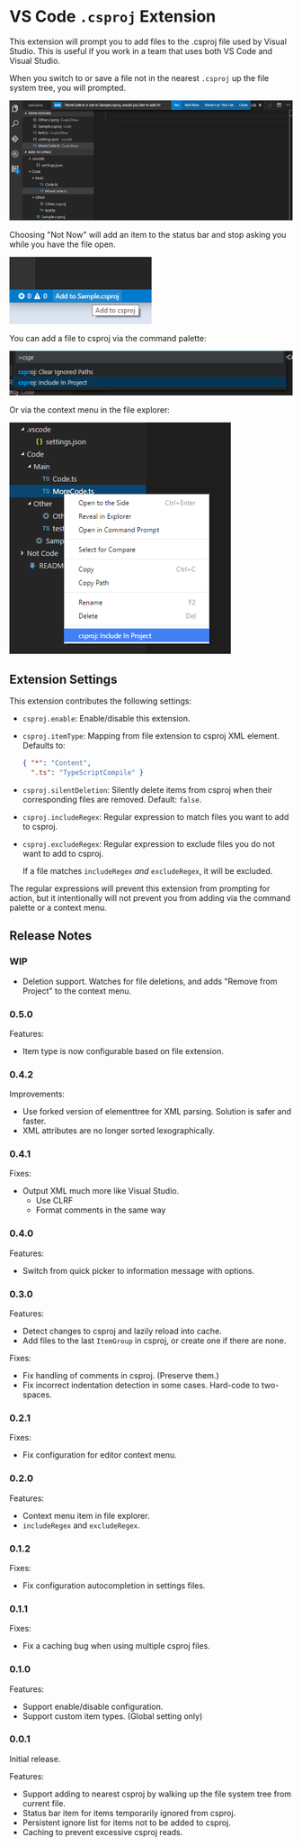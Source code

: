 # VS Code `.csproj` Extension

This extension will prompt you to add files to the .csproj file used by Visual Studio. This is useful if you work in a team that uses both VS Code and Visual Studio.

When you switch to or save a file not in the nearest `.csproj` up the file system tree, you will prompted.

![Prompt](img/demo-prompt.png "Prompt")

Choosing "Not Now" will add an item to the status bar and stop asking you while you have the file open.

![StatusBar](img/demo-status-bar.png "Status Bar")

You can add a file to csproj via the command palette:

![Command](img/demo-command.png "Command Palette")

Or via the context menu in the file explorer:

![Context](img/demo-context-menu.png "Context Menu")

## Extension Settings

This extension contributes the following settings:

* `csproj.enable`: Enable/disable this extension.
* `csproj.itemType`: Mapping from file extension to csproj XML element. Defaults to:
    ```json
    { "*": "Content",
      ".ts": "TypeScriptCompile" }
    ```

* `csproj.silentDeletion`: Silently delete items from csproj when their corresponding files are removed. Default: `false`.
* `csproj.includeRegex`: Regular expression to match files you want to add to csproj.
* `csproj.excludeRegex`: Regular expression to exclude files you do not want to add to csproj.

    If a file matches `includeRegex` *and* `excludeRegex`, it will be excluded.

The regular expressions will prevent this extension from prompting for action, but it intentionally will not
prevent you from adding via the command palette or a context menu.

## Release Notes

### WIP

* Deletion support. Watches for file deletions, and adds "Remove from Project" to the context menu.

### 0.5.0

Features:

* Item type is now configurable based on file extension.

### 0.4.2

Improvements:

* Use forked version of elementtree for XML parsing. Solution is safer and faster.
* XML attributes are no longer sorted lexographically.

### 0.4.1

Fixes:

* Output XML much more like Visual Studio.
  - Use CLRF
  - Format comments in the same way

### 0.4.0

Features:

* Switch from quick picker to information message with options.

### 0.3.0

Features:

* Detect changes to csproj and lazily reload into cache.
* Add files to the last `ItemGroup` in csproj, or create one if there are none.

Fixes:

* Fix handling of comments in csproj. (Preserve them.)
* Fix incorrect indentation detection in some cases. Hard-code to two-spaces.

### 0.2.1

Fixes:

* Fix configuration for editor context menu.

### 0.2.0

Features:

* Context menu item in file explorer.
* `includeRegex` and `excludeRegex`.

### 0.1.2

Fixes:

* Fix configuration autocompletion in settings files.

### 0.1.1

Fixes:

* Fix a caching bug when using multiple csproj files.

### 0.1.0

Features:

* Support enable/disable configuration.
* Support custom item types. (Global setting only)

### 0.0.1

Initial release.

Features:

* Support adding to nearest csproj by walking up the file system tree from current file.
* Status bar item for items temporarily ignored from csproj.
* Persistent ignore list for items not to be added to csproj.
* Caching to prevent excessive csproj reads.
